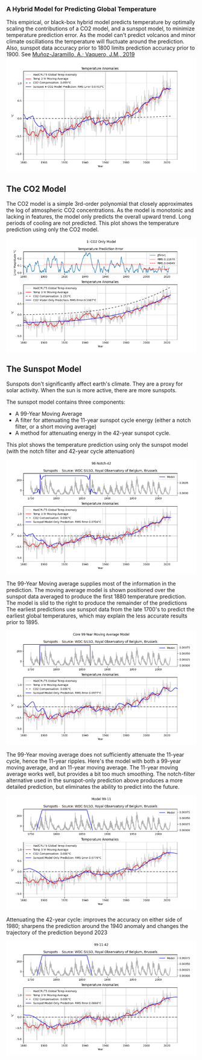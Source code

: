 ### A Hybrid Model for Predicting Global Temperature
This empirical, or black-box hybrid model predicts temperature by optimally scaling the contributions of a CO2 model, and a sunspot model, 
to minimize temperature prediction error.  As the model can't predict volcanos and minor climate oscillations the temperature will fluctuate around the prediction.  Also, sunspot data accuracy prior to 1800 limits prediction accuracy prior to 1900. See [Muñoz-Jaramillo, A.; Vaquero, J.M., 2019](https://arxiv.org/pdf/2203.11919)
<br>
![Plot](./images//TempPrediction.png)

## The CO2 Model
The CO2 model is a simple 3rd-order polynomial that closely approximates the log of atmospheric CO2 concentrations.  As the model is monotonic and 
lacking in features, the model only predicts the overall upward trend. Long periods of cooling are not predicted.  This plot shows the 
temperature prediction using only the CO2 model.

![Plot](./images/tempPredictionCO2only.png)

## The Sunspot Model
Sunspots don't significantly affect earth's climate. They are a proxy for solar activity.  When the sun is more active, there are more sunspots.

The sunspot model contains three components:
*  A 99-Year Moving Average
*  A filter for attenuating the 11-year sunspot cycle energy (either a notch filter, or a short moving average)
*  A method for attenuating energy in the 42-year sunspot cycle.

This plot shows the temperature prediction using only the sunspot model (with the notch filter and 42-year cycle attenuation)

![Plot](./images/tempPredictionSSOnly.png)

The 99-Year Moving average supplies most of the information in the prediction. The moving average model is shown positioned over the sunspot
data averaged to produce the first 1880 temperature prediction.  The model is slid to the right to produce the remainder of the predictions  The earliest predictions use sunspot data from the late 1700's to predict the earliest global temperatures, which may explain the less accurate results prior to 1895.

![Plot](./images/Simple99yearMovingAverageModel.png)

The 99-Year moving average does not sufficiently attenuate the 11-year cycle, hence the 11-year ripples.  Here's the model with both a 
99-year moving average, and an 11-year moving average.  The 11-year moving average works well, but provides a bit too much smoothing.  The notch-filter alternative used in the sunspot-only prediction above produces a more detailed prediction, but eliminates the ability to predict into the future.

![Plot](./images/99year11yearMovingAverageModel.png)

Attenuating the 42-year cycle: improves the accuracy on either side of 1980; sharpens the prediction around the 1940 anomaly and changes the trajectory of the prediction beyond 2023

![Plot](./images/99-11-42Model.png)
